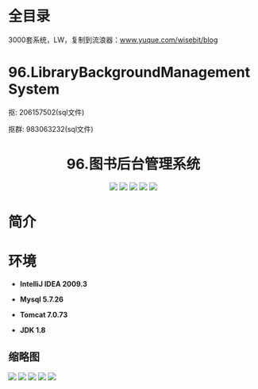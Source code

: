 # 全目录

3000套系统，LW，复制到流浪器：www.yuque.com/wisebit/blog

# 96.LibraryBackgroundManagementSystem

<p>抠: 206157502(sql文件)</p>
<p>抠群: 983063232(sql文件)</p>

<p><h1 align="center">96.图书后台管理系统</h1></p>

<p align="center">
	<img src="https://img.shields.io/badge/jdk-1.8-orange.svg"/>
    <img src="https://img.shields.io/badge/spring-5.x-lightgrey.svg"/>
    <img src="https://img.shields.io/badge/springmvc-3.x-blue.svg"/>
    <img src="https://img.shields.io/badge/mybatis-3.x-blue.svg"/>
    <img src="https://img.shields.io/badge/springboot-3.x-blue.svg"/>
</p>


# 简介
>



# 环境

- <b>IntelliJ IDEA 2009.3</b>

- <b>Mysql 5.7.26</b>

- <b>Tomcat 7.0.73</b>

- <b>JDK 1.8</b>


## 缩略图

![](https://bitwise.oss-cn-heyuan.aliyuncs.com/2024/9/10/187ab115-2404-4ffb-9d46-cf65316c1d78.png)
![](https://bitwise.oss-cn-heyuan.aliyuncs.com/2024/9/10/034d2b62-2829-445d-85a0-30b684d96599.png)
![](https://bitwise.oss-cn-heyuan.aliyuncs.com/2024/9/10/e7c0cc79-0dc1-4647-b997-87eacb027ad2.png)
![](https://bitwise.oss-cn-heyuan.aliyuncs.com/2024/9/10/879c46bc-aea1-4a84-a71b-526c2f218e2c.png)
![](https://bitwise.oss-cn-heyuan.aliyuncs.com/2024/9/10/8a16481f-160d-4215-a759-6330bdef24bc.png)

